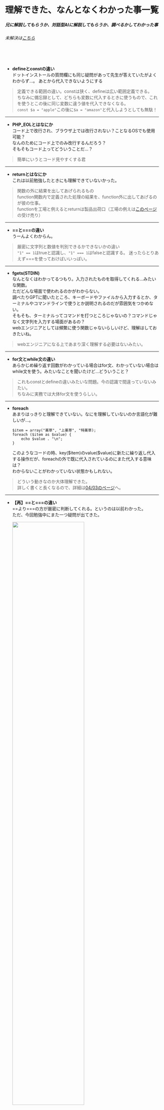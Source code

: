 # 理解できた、なんとなくわかった事一覧
##### 兄に解説してもらうか、対話型AIに解説してもらうか、調べるかしてわかった事
###### 未解決は[こちら](https://github.com/suzukidog/TIL/blob/main/UnfamiliarConcepts.md)
<br>
<br>



- **defineとconstの違い**
<br>ドットインストールの質問欄にも同じ疑問があって先生が答えていたがよくわからず…。
あとから代入できないようにする
> 定義できる範囲の違い。constは狭く、defineは広い範囲定義できる。
> <br>ちなみに備忘録として、どちらも変数に代入するときに使うもので、これを使うとこの後に同じ変数に違う値を代入できなくなる。
> <br>`const $a = "apple"`この後に`$a = "amazon"`と代入しようとしても無駄！
***

- **PHP_EOLとはなにか**
<br>コード上で改行され、ブラウザ上では改行されない？ことなるOSでも使用可能？
<br>なんのためにコード上でのみ改行するんだろう？
<br>そもそもコード上ってどういうことだ…？
> 簡単にいうとコード見やすくする君
***

- **returnとはなにか**
<br>これは以前勉強したときにも理解できていないかった。
> 関数の外に結果を出してあげられるもの
> <br>function関数内で定義された処理の結果を、function外に出してあげるのが彼の仕事。
> <br>functionを工場と例えるとreturnは製品出荷口（工場の例えは[このページ](https://webukatu.com/wordpress/blog/16116/)の受け売り）
***

- **==と===の違い**
<br>うーんよくわからん。
> 厳密に文字列と数値を判別できるかできないかの違い
> <br>`"1" == 1`はtrueと認識し、`"1" === 1`はfalseと認識する。
> 迷ったらとりあえず===を使っておけばいいっぽい。
***

- **fgets(STDIN)**
<br>なんとなくはわかってるつもり。入力されたものを取得してくれる…みたいな関数。
<br>ただどんな場面で使われるのかがわからない。
<br>調べたりGPTに聞いたところ、キーボードやファイルから入力するとか、ターミナルやコマンドラインで使うとか説明されるのだが雰囲気をつかめない。
<br>そもそも、ターミナルってコマンドを打つところじゃないの？コマンドじゃなく文字列を入力する場面があるの？
<br>webエンジニアとしては頻繁に使う関数じゃないらしいけど、理解はしておきたいね。
> webエンジニアになる上であまり深く理解する必要はないみたい。
***

- **for文とwhile文の違い**
<br>あらかじめ繰り返す回数がわかっている場合はfor文、わかっていない場合はwhile文を使う。みたいなことを聞いたけど…どういうこと？
> これもconstとdefineの違いみたいな問題。今の認識で間違っていないみたい。
> <br>ちなみに実務では大体for文を使うらしい。
***

<ul>
  <li>
    <b>foreach</b>
<br>あまりはっきりと理解できていない。なにを理解していないのか言語化が難しいが…。
<pre><code>$item = array("薬草", "上薬草", "特薬草);
foreach ($item as $value) {
    echo $value . "\n";
}</code></pre>
    このようなコードの時、key($item)のvalue($value)に新たに繰り返し代入する操作だが、foreachの外で既に代入されているのにまた代入する意味は？
    <br>わからないことがわかっていない状態かもしれない。
  </li>
</ul>

> どういう動きなのか大体理解できた。
> <br>詳しく書くと長くなるので、詳細は[04/03のページ](https://github.com/suzukidog/TIL/blob/main/2024/04/03.md)へ。
***

- **【再】==と===の違い**
<br>==より===の方が厳密に判断してくれる。というのは以前わかった。
<br>ただ、今回勉強中にまた一つ疑問が出てきた。
<ul>
  <img src="https://github.com/suzukidog/TIL/assets/54813237/1bc33921-c494-4428-b440-4ad55dcb28c6" width="70%">
<br>正しく出力できるできないの問題。
<br>俺が思うに、===は「数値の1しか絶対通しません。お前は文字列の1だから通しません。キマリは通さない。」と判断したのではないか？と思っているのだが、入力欄にある1は半角だしな…。隣に空白があって文字列と判断されたか？とも思ったり、ちょっとワカラナイ。
</ul>

> やっぱり文字列として認識していたからみたい。
***

- **【Udemy】エラーを吐いてくれなくなった**
<br>現在2chを作っていて、名前欄もしくは本文に文字が入っていない状態で送信をするとbody内にエラーメッセージを表示する機能をつけたのだが、
<br>リファクタリングの最中にどうも機能しなくなってしまった。GPTに助けを求めているがまだ解決に至っていない。
<ul>
  
> [!TIP]
> リファクタリングをする際は、ファイルを分けた都度動作確認をした方が良い。（どこで不具合が発生したのか特定しにくくなる。）
  
</ul>

> インクルード先が間違えていた。
> <br>教材の動画内では違うファイルをインクルードして正常に動いていたので、PHPのバージョンの違いによる動作の変化なのかな？
***

- **【Udemy】投稿するとデータベースに二重に挿入されてしまう**
<br>他のスレッドにコメントを書き込める機能を作ったあたりから、コメントを書き込むと二重に書き込まれる（データベースにも二重に挿入される）バグが発生してしまった。
<br>どこかでデータベースに二重に挿入するコードがあるはずだが、見つからない。CursorのChatGPTも当てにならない…。
> 解決した。
> <br>動画内では無くても大丈夫だったようだが、俺の場合コメントが送信された直後にリダイレクトさせて、最後にexitすることで二重に書き込まれなくなった。
> <br>どうしてこれで解決したのか、はっきりと理解できていないが先に進もう。
***

- **【Udemy】書き込み後リダイレクトしても同じ位置にとどまりたい**
<br>教材のQ&Aにも同じ質問があったが答えがなかった。
<br>ChatGPTやClaudeに修正を頼んだり、教材のコードを丸コピしてもダメ。
<br>うーん、もしかして他のファイルに問題があるのか？
<br>ちなみにこれはJavascriptなので本当に意味がわからない。
<br>これがなきゃ先に進めないというわけではないので先に進むが、この教材が終わったら一度全てのファイルをコピーして動作するか確認してみる。
> 二週目でなにも問題なく動いた。
> <br>おそらく、前回はリファクタリングの時点でディレクトリの生成を誤ったことで、インクルードがよくわからないことになり正しく動かなかったのではないか。と思う。
***

- **連想配列の追加時**
<br>理解していないとかではなくただ納得いかないものだが、
<br>連想配列では`$item = array("薬草" => 20);`だったのが、追加する時には`$item["薬草"] = 20;`になる。
<br>何が言いたいかというと、どちらも同じ操作なのに`=>`と`=`で違うのが納得いかないということ。
<br>ついでに最初はカッコ内に収まっていたのが追加時にはカッコ外に飛び出ているのも許せん！統一しろ！
> そういうもんだ！
***

- **二次元配列のarrayと[]**
<ul>
<table>
<tr><td>
  
```CPP
$enemy = [      
  [A, B, C],
  [D, E, F],
  [G, H, I],
];
```
</td><td>

```CPP
$enemy = array(      
  array(A, B, C),
  array(D, E, F),
  array(G, H, I),
);
```

</td>
</tr>
<table>
</table>
これはどちらを使ってもいいのかな？書きやすさ、スマートさで選ぶなら[]なんだけど…。
</ul>

> どちらでも良し！
> <br>俺は新しく描きやすい[]を使います！
***

- **.(ドット)と,(カンマ)の使い分け**
<br>現在例外処理を勉強中なのだが、`echo "発生した例外:" , $e , "\n";`というようにカンマを使用した。
<br>「echoは関数ではない。echoはカンマ区切りで複数のデータを渡すことができる。」としか説明がないのでよくわからなかった。
<br>`echo "発生した例外:" . $e . "\n";`これでも動いてくれるのでどう使い分けてるのかわからん…。
<br>ドットは「複数のデータを繋げて出力」、カンマは「複数のデータを各々echoする」という解説もみたがあまり納得できなかった。
> どちらも出力結果は変わらない。が、内部処理に違いがある。
> <br>カンマは「①各々の要素をそのまま出力」という1工程なのに対して、ドットは「①各々の要素を繋げる→②出力」という2工程なためメモリ使用量が増えてしまう。
> <br>とはいえ大規模なものでない限りメモリ使用量をそこまで気にするほどではなく、一般的にドットを使うことが多いらしいのでドットでよし。
***

- **;(セミコロン)などの使い分け**
<br>これはドットとカンマに似た疑問。
<br>関数や構文などでは、複数のデータを指定する時にカンマやセミコロンを使うがこれは覚えるしかないのだろうか？
<br>例えばfor文を書く時に`for ($i = 1, $i <= 10, $i++)`と書いてしまうことがある。
<br>書いている最中にエラー？バツマークが出てくれて気がつくが、どちらかわからないことが多々ある。
> やっているうちに覚えるもの。だが理解すればなんとなくどちらを使えば良いかわかる。
> <br>カンマは複数の要素を宣言？するものに対して、セミコロンはほとんどのプログラミング言語で終了を意味する。
> <br>今回のfor分を例に出すと、
> <br>まず`$i = 1`で初期値を宣言←これで終了。`$i <= 10`で10以下と宣言←これで終了。`$i++`でひとつずつ増やす←これで終了。
> <br>というようにそれぞれで完結する。説明が下手なので改めてみたときに理解できるか不安だが…。
> <br>結局はそういうものだと覚えるしかない。
***

- **requireの指定はカッコで囲む？**
<br>`require_once "views/content.tpl.php";`これと`require_once ("views/content.tpl.php");`これ
<br>どちらもできてしまった。好みの問題？
> 好みの問題。
> <br>俺ならカッコなしかな？
***

- **EloquentでSQLデータ管理**
<ul>
  <pre><code>$player = new Player;
$player->name = '霧島1号';
$player->level = 1;
$player->job_id = 1;
$player->save();</pre></code>
このようにコード上でデータを追加した場合、更新するごとにデータが追加されていってしまう。
<br>大丈夫なんだろうか？なにか制御できるコードを今後学ぶのかな？
<br>（↓一回追加した後ブラウザを3回更新した状態）
<br><img width="50%" alt="SCR-20240415-lrsv" src="https://github.com/suzukidog/TIL/assets/54813237/9f759f93-b25e-4abc-b4d5-8605d9c7d207">
</ul>

> 2chもどきを作った時も「更新するごとに前回投稿したレスポンスが投稿されてしまう」という問題があり、それと同じような解決方法でいい。
> <br>具体的には、追加処理が終わったら新たなページにリダイレクトさせてあげると解決する。
> <br>他にも対策はあるが詳しく書くと長くなるので省略。
***

- **include先をわかりやすくしたい**
<br>わからないことじゃないが、「このファイルってどこにincludeされてるんだっけ？」ということが多々ある。
<br>これを解決するにはコメントで記しておく以外ないのだろうか？
> コメントで記す以外にも使っているテキストエディターの拡張機能などが存在する模様。
> <br>コメントで記すほうが直感的にわかりやすそうだけど、邪魔になるかな？
***

- **クッキーとセッション**
<br>ざっくり簡単にいうと、クッキーはそのままの情報が含まれている。
<br>セッションは情報自体はサーバーにあり、その情報と照合するための暗号がクッキーとしてクライアントに送られる。
<br>そこはわかったが、セキュリティ面で強いセッションじゃなくわざわざクッキーを使うメリットってなに？
> セッションの場合、サーバーの負担になる（どんな負担か具体的には理解しきれていない）ことがあるので、カートに入れた商品の情報をクッキーで管理するなど一時的なデータの保存にはクッキーが適している。
***

- **難しすぎて理解できないpart1**
<ul>
  
```
if (auth()->attempt(["username" => $incomingFields["loginusername"], "password" => $incomingFields["loginpassword"]])) {
    $request->session()->regenerate();
    return "Congrats!";
} else {
    return "Sorry...";
}
```

なんだよこれ、if文に詰め込みすぎだろ。意味わからん
<br>ログインするときにusernameとpasswordが合っていればCongratsもしくはSorryを返すよ。
<br>っていうコードなんだと思うけど、詰め込みすぎてよくわからなくなってる。
</ul>

> `auth()`で認証する。正しければtrueを返す。
> <br>`attempt()`で中身を実行する。今回の場合は`auth()`に使うためのusernameとpasswordを取り出している。
> <br>`$request->session()->regenerate()`セッションの再生成。セキュリティ向上のために一度セッションを破棄して、もう一度作り直している。
> <br>原理はわかったがこれを一から書く自信はないな…。
***

- **Target class [] does not exist.**
<br>教材通りに進んでもサイトがうまく動かなくなってしまい、GPTに手伝ってもらっても原因が突き止められず、教材がアップしてくれている見本と睨めっこ。
<br>すると「あれ…？なんか俺のlaravelディレクトリ少なくね？」
<br>足りない部分を教材から拝借しコピペしてみると、エラーは消えたものの全ページ404状態。オワタ。
<br>コピペしたことでバージョンの違いで噛み合わないとかそういうこと…？あれ、教材のPHPとLaravel最新バージョンじゃなかった…？
<br>コピペ前のファイルを残していないために後戻りもできず、なんてこった。バックアップしておけばよかった…。
<ul>
<br><strong>いや！俺にはあいつがいる！！</strong>

<br>ちょっと前に使い始めた[Rewind](https://www.rewind.ai/)、これで遡ってコピペ前のコードを見つけるのだ！
<br>そんなこんなで戻ってこれました。戻ってきたのでエラーは未解決のまま。
<br>次回の俺に任せよう。
</ul>

> 簡単に言えばバージョンの違いで噛み合わなかった。
> <br>[Qiitaの解決ページへ](https://qiita.com/suzukidog/items/a28e219f3be2a0d61b8d#%E8%A7%A3%E6%B1%BA20240610)

---
- **ユーザー認証？がうまくいかない**
<br>[詳細](https://qiita.com/suzukidog/items/c4bd6b785b09a18fef1b)
> キャッシュクリアと再起動で解決した。
> <br>[Qiitaの解決ページへ](https://qiita.com/suzukidog/items/c4bd6b785b09a18fef1b#%E8%A7%A3%E6%B1%BA20240618)

***
- **php.iniを開いても空白**
<br>教材に習って`cursor /opt/homebrew/etc/php/8.3.7/php.ini`で開くと何も書かれていない空白の`php.ini`が開かれる
> ただ単にパスが間違えていただけだったようだ。
> <br>空白なのは新たにファイルを作ろうとしていたため。
> <br>[Qiitaの解決ページへ](https://qiita.com/suzukidog/items/ed710873b41ac456096a)

***
- **フラッシュメッセージの設定**\
フォロー成功メッセージは表示されるが失敗メッセージが表示されない。\
[詳細](https://qiita.com/suzukidog/items/02f22db1eed87c34fcc7)
> セッションメッセージ設定とキーが合っていなかった。
> <br>[Qiitaの解決ページへ](https://qiita.com/suzukidog/items/02f22db1eed87c34fcc7#%E8%A7%A3%E6%B1%BA20240629)

***
- **個々のページでスタイルが適用されない**
<br>[詳細](https://qiita.com/suzukidog/items/34b6c0665a0fdf95378a)
> スタイル指定パスが間違っていた
> <br>[Qiitaの解決ページへ](https://qiita.com/suzukidog/items/34b6c0665a0fdf95378a#%E8%A7%A3%E6%B1%BA%E6%B8%88%E3%81%BF20240703)

***
- **syntax error, unexpected token "endif", expecting end of file**
<br>[詳細](https://qiita.com/suzukidog/items/af09c201fac3cccc4687#%E5%95%8F%E9%A1%8C)
> シングルクォーテーションとダブルクォーテーションのミスだった。
> <br>`<x-profile :sharedData="$sharedData" doctitle="{{$sharedData['username']}}'s Profile">`
> <br>元は`"username"`(ダブル)としていたが、教材と見比べて`'username'`(シングル)にしたらエラー解消された。
> <br>なおそこ以外のクォーテーションは構っていない。
> <br>[Qiitaの解決ページへ](https://qiita.com/suzukidog/items/af09c201fac3cccc4687#%E8%A7%A3%E6%B1%BA20240705)

***
- **broadcastingでチャットが相手に届かない**
<br>[詳細](https://qiita.com/suzukidog/items/b53c1c27d79a28cece8a)
> [Qiitaの解決ページへ](https://qiita.com/suzukidog/items/b53c1c27d79a28cece8a#%E8%A7%A3%E6%B1%BA20240710)

***
- **insomniaでAPIエンドポイントがうまくいかない！(Laravel Sanctum)**
<br>[詳細](https://qiita.com/suzukidog/items/eb1c51a2ed979ce5b5fe)
> `api.php`が読み込まれていなかった。
> [Qiitaの解決ページへ](https://qiita.com/suzukidog/items/eb1c51a2ed979ce5b5fe#%E8%A7%A3%E6%B1%BA20240716)

***
- **AWS EC2でデプロイしたWEBサイトがタイムアウトする！**
<br>[詳細](https://qiita.com/suzukidog/items/3d20cbf38a1afb4f7c8e)
> [Qiitaの解決ページへ](https://qiita.com/suzukidog/items/3d20cbf38a1afb4f7c8e#%E8%A7%A3%E6%B1%BA20240723)
